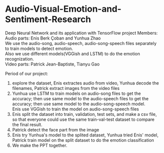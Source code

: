 # Audio-Visual-Emotion-and-Sentiment-Research
Deep Neural Network and its application with TensorFlow project
Members:   
Audio parts: Enis Berk Çoban and Yunhua Zhao   
             We use the audio-song, audio-speech, audio-song-speech files separately to train models to detect emotion.  
             Also we use different models(VGGish and LSTM) to do the emotion recognization.  
Video parts: Patrick Jean-Baptiste, Tianyu Gao

Period of our project:  
1) explore the dataset, Enis extractes audio from video, Yunhua decode the filenames, Patrick extract images from the video files
2) Yunhua use LSTM to train models on audio-song files to get the accuracy; then use same model to the audio-speech files to get the accuracy; then use same model to the audio-song-speech model.  
   Enis use VGGish to train the model on audio-song-speech files
3) Enis split the dataset into train, validation, test sets, and make a csv file, so that everyone could use the same train-val-test dataset to compare the final result.  
4) Patrick detect the face part from the image
5) Enis try Yunhua's model to the splited dataset, Yunhua tried Enis' model, Patrick train model on the split dataset to do the emotion classification  
6) We make the PPT together.  

             


